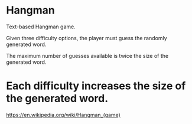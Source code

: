 Hangman
=======

Text-based Hangman game.

Given three difficulty options, the player must guess the randomly generated word.

The maximum number of guesses available is twice the size of the generated word.

Each difficulty increases the size of the generated word.
=

https://en.wikipedia.org/wiki/Hangman_(game)
